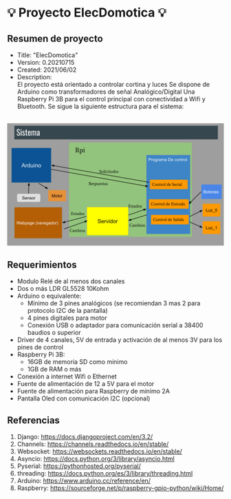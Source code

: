 # :bulb: Proyecto ElecDomotica :bulb:
## Resumen de proyecto
* Title: "ElecDomotica"
* Version: 0.20210715
* Created: 2021/06/02
* Description:  
El proyecto está orientado a controlar cortina y luces
Se dispone de Arduino como transformadores de señal Analógico/Digital
Una Raspberry Pi 3B para el control principal con conectividad a Wifi y Bluetooth. 
Se sigue la siguiente estructura para el sistema:
<br>
<img src="https://github.com/ClawsFull/ElecDomotica/blob/main/Sistema%20Domotico.svg" />
<br>

## Requerimientos
* Modulo Relé de al menos dos canales
* Dos o más LDR GL5528 10Kohm
* Arduino o equivalente:
    * Mínimo de 3 pines analógicos (se recomiendan 3 mas 2 para protocolo I2C de la pantalla) 
    * 4 pines digitales para motor
    * Conexión USB o adaptador para comunicación serial a 38400 baudios o superior
* Driver de 4 canales, 5V de entrada y activación de al menos 3V para los pines de control
* Raspberry Pi 3B:
    * 16GB de memoria SD como mínimo
    * 1GB de RAM o más
* Conexión a internet Wifi o Ethernet
* Fuente de alimentación de 12 a 5V para el motor
* Fuente de alimentación para Raspberry de mínimo 2A 
* Pantalla Oled con comunicación I2C (opcional)
## Referencias 
1. Django: https://docs.djangoproject.com/en/3.2/
2. Channels: https://channels.readthedocs.io/en/stable/
3. Websocket: https://websockets.readthedocs.io/en/stable/
4. Asyncio: https://docs.python.org/3/library/asyncio.html
5. Pyserial: https://pythonhosted.org/pyserial/
6. threading: https://docs.python.org/es/3/library/threading.html
7. Arduino: https://www.arduino.cc/reference/en/
8. Raspberry: https://sourceforge.net/p/raspberry-gpio-python/wiki/Home/
